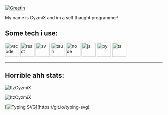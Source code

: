 [![Greetin](https://capsule-render.vercel.app/api?text=Hey+Everyone!🕹️&animation=fadeIn&type=waving&color=gradient&height=100)](https://capsule-render.vercel.app/api?text=Hey+Everyone!🕹️&animation=fadeIn&type=waving&color=gradient&height=100)

My name is CyzmiX and im a self thaught programmer!


## Some tech i use:
<p align="left">
<img src="https://cdn.jsdelivr.net/gh/devicons/devicon/icons/vscode/vscode-original.svg" alt="vscode" width="45" height="45"/>

<img src="https://cdn.jsdelivr.net/gh/devicons/devicon@latest/icons/react/react-original.svg" alt="react" width="45" height="45"/>

<img src="https://cdn.jsdelivr.net/gh/devicons/devicon@latest/icons/svelte/svelte-original.svg" alt="sv" width="45" height="45"/>

<img src="https://cdn.jsdelivr.net/gh/devicons/devicon@latest/icons/tauri/tauri-original.svg" alt="tauri" width="45" height="45"/>

<img src="https://cdn.jsdelivr.net/gh/devicons/devicon@latest/icons/nodejs/nodejs-original.svg" alt="node" width="45" height="45"/>
<img src="https://cdn.jsdelivr.net/gh/devicons/devicon@latest/icons/javascript/javascript-original.svg" alt="js" width="45" height="45"/>

<img src="https://cdn.jsdelivr.net/gh/devicons/devicon@latest/icons/python/python-original.svg" alt="py" width="45" height="45"/>
          
<img src="https://cdn.jsdelivr.net/gh/devicons/devicon@latest/icons/typescript/typescript-original.svg" alt="ts" width="45" height="45"/>

</p>

---

## Horrible ahh stats:

![ItzCyzmiX](https://github-readme-stats.vercel.app/api?username=ItzCyzmiX&show_icons=true&theme=tokyonight&hide=["issues"])

![ItzCyzmiX](https://github-readme-stats.vercel.app/api/top-langs?username=ItzCyzmiX&show_icons=true&theme=tokyonight&layout=compact)

[![Typing SVG](https://readme-typing-svg.herokuapp.com?size=30&lines=ASS+CODE+AHEAD.)](https://git.io/typing-svg)
